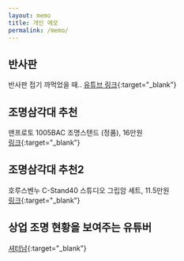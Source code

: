 ```yaml
---
layout: memo
title: 개인 메모
permalink: /memo/
---
```


## 반사판

반사판 접기 까먹었을 때.. [유튜브 링크][반사판접기]{:target="_blank"}

[반사판접기]: https://youtu.be/A53a41vdJo4

## 조명삼각대 추천

맨프로토 1005BAC 조명스탠드 (정품), 16만원  
[링크][맨프로토_조명스탠드]{:target="_blank"}

[맨프로토_조명스탠드]: https://prod.danawa.com/info/?pcode=954264

## 조명삼각대 추천2

호루스벤누 C-Stand40 스튜디오 그립암 세트, 11.5만원  
[링크][호루스벤누_조명스탠드]{:target="_blank"}

[호루스벤누_조명스탠드]: https://prod.danawa.com/info/?pcode=4808765

## 상업 조명 현황을 보여주는 유튜버
[셔터남][셔터남]{:target="_blank"}

[셔터남]: https://www.youtube.com/@shutternam603/videos